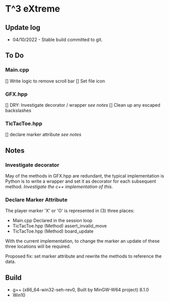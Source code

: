 # T^3 eXtreme

## Update log
- 04/10/2022 - Stable build committed to git.

## To Do

### Main.cpp
[] Write logic to remove scroll bar
[] Set file icon

### GFX.hpp
[] DRY: Investigate decorator / wrapper *see notes*
[] Clean up any escaped backslashes

### TicTacToe.hpp
[] declare marker attribute *see notes*

## Notes

### Investigate decorator
May of the methods in GFX.hpp are redundant, the typical implementation is Python is to write a wrapper and set it as decorator for each subsequent method. *Investigate the c++ implementation of this.*

### Declare Marker Attribute
The player marker 'X' or 'O' is represented in (3) three places:

- Main.cpp Declared in the session loop
- TicTacToe.hpp (Method) assert_invalid_move
- TicTacToe.hpp (Method) board_update

With the current implementation, to change the marker an update of these three locations will be required. 

Proposed fix: set marker attribute and rewrite the methods to reference the data.

## Build
- g++ (x86_64-win32-seh-rev0, Built by MinGW-W64 project) 8.1.0
- Win10